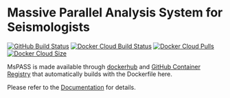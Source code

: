 # Massive Parallel Analysis System for Seismologists 

[![GitHub Build Status](https://img.shields.io/github/workflow/status/mspass-team/mspass/Python%20package/master?logo=GitHub)](https://github.com/mspass-team/mspass/actions/workflows/python-package.yml)
[![Docker Cloud Build Status](https://img.shields.io/github/workflow/status/mspass-team/mspass/Docker/master?label=docker%20build&logo=Docker)](https://github.com/mspass-team/mspass/actions/workflows/docker-publish.yml)
[![Docker Cloud Pulls](https://img.shields.io/docker/pulls/mspass/mspass?logo=Docker)](https://hub.docker.com/r/mspass/mspass/)
[![Docker Cloud Size](https://img.shields.io/docker/image-size/mspass/mspass/master?logo=Docker)](https://hub.docker.com/r/mspass/mspass/)

MsPASS is made available through [dockerhub](https://hub.docker.com/r/mspass/mspass) and [GitHub Container Registry](https://github.com/mspass-team/mspass/pkgs/container/mspass) that automatically builds with the Dockerfile here. 

Please refer to the [Documentation](https://www.mspass.org/) for details.
